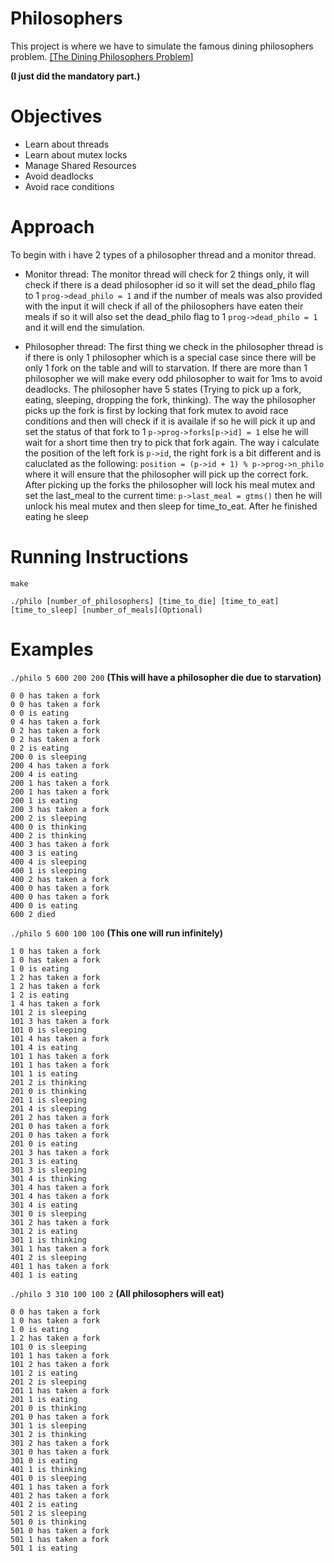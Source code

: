 # Philosophers
This project is where we have to simulate the famous dining philosophers problem. [[The Dining Philosophers Problem]](https://en.wikipedia.org/wiki/Dining_philosophers_problem)

**(I just did the mandatory part.)**

# Objectives
- Learn about threads
- Learn about mutex locks
- Manage Shared Resources
- Avoid deadlocks
- Avoid race conditions
 
# Approach
To begin with i have 2 types of a philosopher thread and a monitor thread.

- Monitor thread: The monitor thread will check for 2 things only, it will check if there is a dead philosopher id so it will set the dead_philo flag to 1 ```prog->dead_philo = 1``` and if the number of meals was also provided with the input it will check if all of the philosophers have eaten their meals if so it will also set the dead_philo flag to 1 ```prog->dead_philo = 1``` and it will end the simulation.

- Philosopher thread: The first thing we check in the philosopher thread is if there is only 1 philosopher which is a special case since there will be only 1 fork on the table and will to starvation. If there are more than 1 philosopher we will make every odd philosopher to wait for 1ms to avoid deadlocks. The philosopher have 5 states (Trying to pick up a fork, eating, sleeping, dropping the fork, thinking). The way the philosopher picks up the fork is first by locking that fork mutex to avoid race conditions and then will check if it is availale if so he will pick it up and set the status of that fork to 1 ```p->prog->forks[p->id] = 1``` else he will wait for a short time then try to pick that fork again. The way i calculate the position of the left fork is ```p->id```, the right fork is a bit different and is caluclated as the following: ```position = (p->id + 1) % p->prog->n_philo``` where it will ensure that the philosopher will pick up the correct fork. After picking up the forks the philosopher will lock his meal mutex and set the last_meal to the current time: ```p->last_meal = gtms()``` then he will unlock his meal mutex and then sleep for time_to_eat. After he finished eating he sleep 

# Running Instructions
```make ```

```./philo [number_of_philosophers] [time_to_die] [time_to_eat] [time_to_sleep] [number_of_meals](Optional)```

# Examples

```./philo 5 600 200 200``` **(This will have a philosopher die due to starvation)**
```
0 0 has taken a fork
0 0 has taken a fork
0 0 is eating
0 4 has taken a fork
0 2 has taken a fork
0 2 has taken a fork
0 2 is eating
200 0 is sleeping
200 4 has taken a fork
200 4 is eating
200 1 has taken a fork
200 1 has taken a fork
200 1 is eating
200 3 has taken a fork
200 2 is sleeping
400 0 is thinking
400 2 is thinking
400 3 has taken a fork
400 3 is eating
400 4 is sleeping
400 1 is sleeping
400 2 has taken a fork
400 0 has taken a fork
400 0 has taken a fork
400 0 is eating
600 2 died
```

```./philo 5 600 100 100``` **(This one will run infinitely)**
```
1 0 has taken a fork
1 0 has taken a fork
1 0 is eating
1 2 has taken a fork
1 2 has taken a fork
1 2 is eating
1 4 has taken a fork
101 2 is sleeping
101 3 has taken a fork
101 0 is sleeping
101 4 has taken a fork
101 4 is eating
101 1 has taken a fork
101 1 has taken a fork
101 1 is eating
201 2 is thinking
201 0 is thinking
201 1 is sleeping
201 4 is sleeping
201 2 has taken a fork
201 0 has taken a fork
201 0 has taken a fork
201 0 is eating
201 3 has taken a fork
201 3 is eating
301 3 is sleeping
301 4 is thinking
301 4 has taken a fork
301 4 has taken a fork
301 4 is eating
301 0 is sleeping
301 2 has taken a fork
301 2 is eating
301 1 is thinking
301 1 has taken a fork
401 2 is sleeping
401 1 has taken a fork
401 1 is eating
```

```./philo 3 310 100 100 2``` **(All philosophers will eat)**
```
0 0 has taken a fork
1 0 has taken a fork
1 0 is eating
1 2 has taken a fork
101 0 is sleeping
101 1 has taken a fork
101 2 has taken a fork
101 2 is eating
201 2 is sleeping
201 1 has taken a fork
201 1 is eating
201 0 is thinking
201 0 has taken a fork
301 1 is sleeping
301 2 is thinking
301 2 has taken a fork
301 0 has taken a fork
301 0 is eating
401 1 is thinking
401 0 is sleeping
401 1 has taken a fork
401 2 has taken a fork
401 2 is eating
501 2 is sleeping
501 0 is thinking
501 0 has taken a fork
501 1 has taken a fork
501 1 is eating
```
